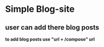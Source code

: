 # Simple Blog-site

## user can add there blog posts

**to add blog posts use "url + /compose" url**
